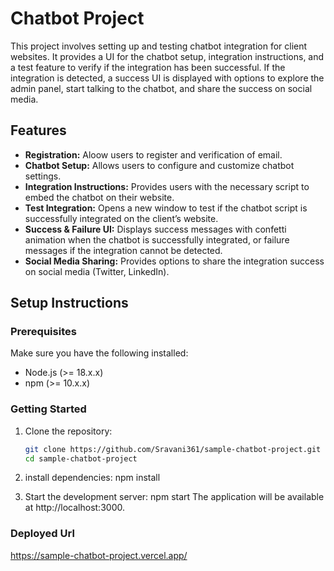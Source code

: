 # Chatbot Project

This project involves setting up and testing chatbot integration for client websites. It provides a UI for the chatbot setup, integration instructions, and a test feature to verify if the integration has been successful. If the integration is detected, a success UI is displayed with options to explore the admin panel, start talking to the chatbot, and share the success on social media.

## Features

- **Registration:** Aloow users to register and verification of email.
- **Chatbot Setup:** Allows users to configure and customize chatbot settings.
- **Integration Instructions:** Provides users with the necessary script to embed the chatbot on their website.
- **Test Integration:** Opens a new window to test if the chatbot script is successfully integrated on the client’s website.
- **Success & Failure UI:** Displays success messages with confetti animation when the chatbot is successfully integrated, or failure messages if the integration cannot be detected.
- **Social Media Sharing:** Provides options to share the integration success on social media (Twitter, LinkedIn).

## Setup Instructions

### Prerequisites

Make sure you have the following installed:

- Node.js (>= 18.x.x)
- npm (>= 10.x.x)

### Getting Started

1. Clone the repository:

   ```bash
   git clone https://github.com/Sravani361/sample-chatbot-project.git
   cd sample-chatbot-project
2. install dependencies: npm install 
3. Start the development server: npm start
   The application will be available at http://localhost:3000.
### Deployed Url
   https://sample-chatbot-project.vercel.app/
